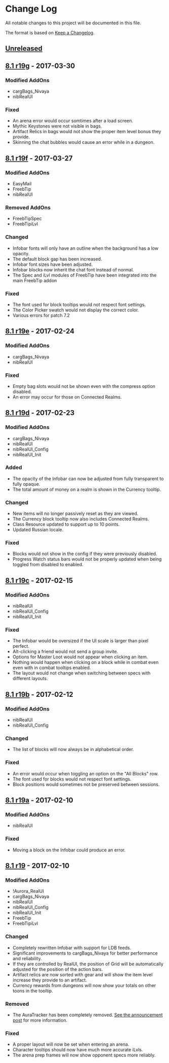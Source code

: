 # Change Log #
All notable changes to this project will be documented in this file.

The format is based on [Keep a Changelog](http://keepachangelog.com/).

## [Unreleased] ##
## [8.1 r19g] - 2017-03-30 ##
### Modified AddOns ###

  * cargBags_Nivaya
  * nibRealUI

### Fixed ###

  * An arena error would occur somtimes after a load screen.
  * Mythic Keystones were not visible in bags.
  * Artifact Relics in bags would not show the proper item level bonus they provide.
  * Skinning the chat bubbles would cause an error while in a dungeon.




## [8.1 r19f] - 2017-03-27 ##
### Modified AddOns ###

  * EasyMail
  * FreebTip
  * nibRealUI

### Removed AddOns ###

  * FreebTipSpec
  * FreebTipiLvl

### Changed ###

  * Infobar fonts will only have an outline when the background has a low opacity.
  * The default block gap has been increased.
  * Infobar font sizes have been adjusted.
  * Infobar blocks now inherit the chat font instead of normal.
  * The Spec and iLvl modules of FreebTip have been integrated into the main FreebTip addon

### Fixed ###

  * The font used for block tooltips would not respect font settings.
  * The Color Picker swatch would not display the correct color.
  * Various errors for patch 7.2




## [8.1 r19e] - 2017-02-24 ##
### Modified AddOns ###

  * cargBags_Nivaya
  * nibRealUI

### Fixed ###

  * Empty bag slots would not be shown even with the compress option disabled.
  * An error may occur for those on Connected Realms.




## [8.1 r19d] - 2017-02-23 ##
### Modified AddOns ###

  * cargBags_Nivaya
  * nibRealUI
  * nibRealUI_Config
  * nibRealUI_Init

### Added ###

  * The opacity of the Infobar can now be adjusted from fully transparent to fully opaque.
  * The total amount of money on a realm is shown in the Currency tooltip.

### Changed ###

  * New items will no longer passively reset as they are viewed.
  * The Currency block tooltip now also includes Connected Realms.
  * Class Resource updated to support up to 10 points.
  * Updated Russian locale.

### Fixed ###

  * Blocks would not show in the config if they were previously disabled.
  * Progress Watch status bars would not be properly updated when being toggled from disabled to enabled.




## [8.1 r19c] - 2017-02-15 ##
### Modified AddOns ###

  * nibRealUI
  * nibRealUI_Config
  * nibRealUI_Init

### Fixed ###

  * The Infobar would be oversized if the UI scale is larger than pixel perfect.
  * Alt-clicking a friend would not send a group invite.
  * Options for Master Loot would not appear when clicking an item.
  * Nothing would happen when clicking on a block while in combat even even with in combat tooltips enabled.
  * The layout would not change when switching between specs with different layouts.




## [8.1 r19b] - 2017-02-12 ##
### Modified AddOns ###

  * nibRealUI
  * nibRealUI_Config

### Changed ###

  * The list of blocks will now always be in alphabetical order.

### Fixed ###

  * An error would occur when toggling an option on the "All Blocks" row.
  * The font used for blocks would not respect font settings.
  * Block positions would sometimes not be preserved between sessions.




## [8.1 r19a] - 2017-02-10 ##
### Modified AddOns ###

  * nibRealUI

### Fixed ###

  * Moving a block on the Infobar could produce an error.




## [8.1 r19] - 2017-02-10 ##
### Modified AddOns ###

  * !Aurora_RealUI
  * cargBags_Nivaya
  * nibRealUI
  * nibRealUI_Config
  * nibRealUI_Init
  * FreebTip
  * FreebTipiLvl

### Changed ###

  * Completely rewritten Infobar with support for LDB feeds.
  * Significant improvements to cargBags_Nivaya for better performance and reliability.
  * If they are controlled by RealUI, the position of Grid will be automatically adjusted for the position of the action bars.
  * Artifact relics are now sorted with gear and will show the item level increase they provide to an artifact.
  * Currency rewards from dungeons will now show your totals on other toons in the tooltip.

### Removed ###

  * The AuraTracker has been completely removed. [See the announcement post](http://www.wowinterface.com/forums/showthread.php?t=54839) for more information.

### Fixed ###

  * A proper layout will now be set when entering an arena.
  * Character tooltips should now have much more accurate iLvls.
  * The arena prep frames will now show opponent specs more reliably.

[Unreleased]: https://github.com/RealUI/RealUI/compare/master...develop
[8.1 r19g]: https://github.com/RealUI/RealUI/compare/8.1_r19f...8.1_r19g
[8.1 r19f]: https://github.com/RealUI/RealUI/compare/8.1_r19e...8.1_r19f
[8.1 r19e]: https://github.com/RealUI/RealUI/compare/8.1_r19d...8.1_r19e
[8.1 r19d]: https://github.com/RealUI/RealUI/compare/8.1_r19c...8.1_r19d
[8.1 r19c]: https://github.com/RealUI/RealUI/compare/8.1_r19b...8.1_r19c
[8.1 r19b]: https://github.com/RealUI/RealUI/compare/8.1_r19a...8.1_r19b
[8.1 r19a]: https://github.com/RealUI/RealUI/compare/8.1_r19...8.1_r19a
[8.1 r19]: https://github.com/RealUI/RealUI/compare/8.1_r18l...8.1_r19

